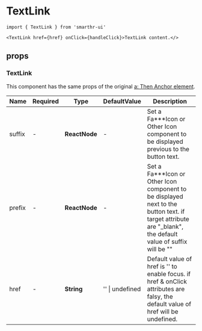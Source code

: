 # TextLink

```tsx
import { TextLink } from 'smarthr-ui'
```

```tsx
<TextLink href={href} onClick={handleClick}>TextLink content.</>
```

## props

### TextLink

This component has the same props of the original [a: Then Anchor element](https://developer.mozilla.org/en-US/docs/Web/HTML/Element/a).

| Name      | Required | Type                 | DefaultValue    | Description                                                                                                                                                                                                     |
| --------- | -------- | -------------------- | --------------- | --------------------------------------------------------------------------------------------------------------------------------------------------------------------------------------------------------------- |
| suffix    | -        | **ReactNode**        | -               | Set a Fa\*\*\*Icon or Other Icon component to be displayed previous to the button text.                                                                                                                         |
| prefix    | -        | **ReactNode**        | -               | Set a Fa\*\*\*Icon or Other Icon component to be displayed next to the button text. if target attribute are "_blank", the default value of suffix will be "<FaExternalLinkAltIcon aria-label="別タブで開く" />" |
| href      | -        | **String**           | '' \| undefined | Default value of href is '' to enable focus. if href & onClick attributes are falsy, the default value of href will be undefined.                                                                               |

